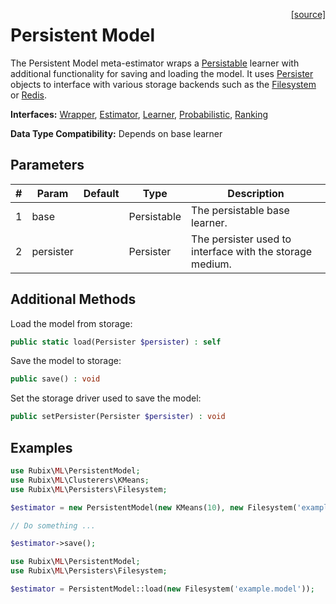 <span style="float:right;"><a href="https://github.com/RubixML/RubixML/blob/master/src/PersistentModel.php">[source]</a></span>

# Persistent Model
The Persistent Model meta-estimator wraps a [Persistable](persistable.md) learner with additional functionality for saving and loading the model. It uses [Persister](persisters/api.md) objects to interface with various storage backends such as the [Filesystem](persisters/filesystem.md) or [Redis](persisters/redis-db.md).

**Interfaces:** [Wrapper](wrapper.md), [Estimator](estimator.md), [Learner](learner.md), [Probabilistic](probabilistic.md), [Ranking](ranking.md)

**Data Type Compatibility:** Depends on base learner

## Parameters
| # | Param | Default | Type | Description |
|---|---|---|---|---|
| 1 | base | | Persistable | The persistable base learner. |
| 2 | persister | | Persister | The persister used to interface with the storage medium. |

## Additional Methods
Load the model from storage:
```php
public static load(Persister $persister) : self
```

Save the model to storage:
```php
public save() : void
```

Set the storage driver used to save the model:
```php
public setPersister(Persister $persister) : void
```

## Examples
```php
use Rubix\ML\PersistentModel;
use Rubix\ML\Clusterers\KMeans;
use Rubix\ML\Persisters\Filesystem;

$estimator = new PersistentModel(new KMeans(10), new Filesystem('example.model'));

// Do something ...

$estimator->save();
```

```php
use Rubix\ML\PersistentModel;
use Rubix\ML\Persisters\Filesystem;

$estimator = PersistentModel::load(new Filesystem('example.model'));
```